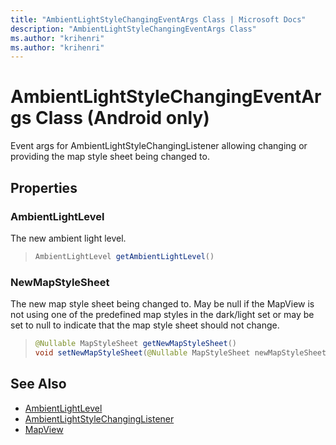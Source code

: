 ```yaml
---
title: "AmbientLightStyleChangingEventArgs Class | Microsoft Docs"
description: "AmbientLightStyleChangingEventArgs Class"
ms.author: "krihenri"
ms.author: "krihenri"
---
```


# AmbientLightStyleChangingEventArgs Class (Android only)

Event args for AmbientLightStyleChangingListener allowing changing or providing the map style sheet being changed to.

## Properties

### AmbientLightLevel

The new ambient light level.

>```java
> AmbientLightLevel getAmbientLightLevel()
>```

### NewMapStyleSheet

The new map style sheet being changed to. May be null if the MapView is not using one of the predefined map styles in the dark/light set or may be set
to null to indicate that the map style sheet should not change.

>```java
> @Nullable MapStyleSheet getNewMapStyleSheet()
> void setNewMapStyleSheet(@Nullable MapStyleSheet newMapStyleSheet)
>```

## See Also

* [AmbientLightLevel](ambientlightlevel-enumeration.md)
* [AmbientLightStyleChangingListener](ambientlightstylechanginglistener-interface.md)
* [MapView](../MapView-class.md)
